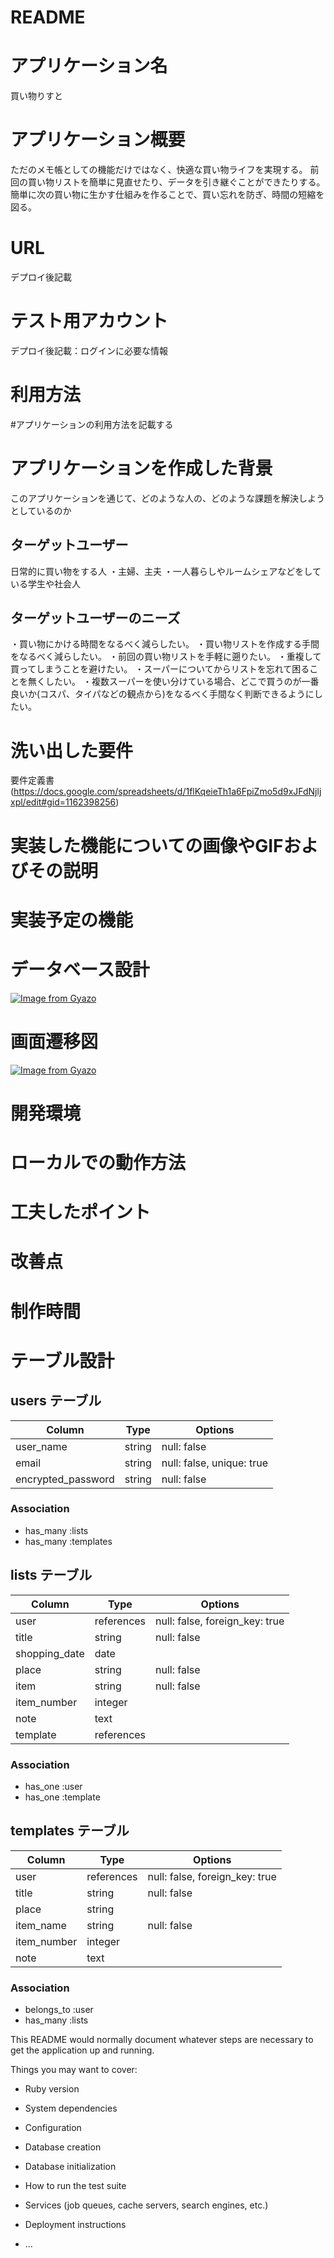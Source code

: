 # README

# アプリケーション名
買い物りすと

# アプリケーション概要
  ただのメモ帳としての機能だけではなく、快適な買い物ライフを実現する。
  前回の買い物リストを簡単に見直せたり、データを引き継ぐことができたりする。
  簡単に次の買い物に生かす仕組みを作ることで、買い忘れを防ぎ、時間の短縮を図る。

# URL
デプロイ後記載

# テスト用アカウント
デプロイ後記載：ログインに必要な情報

# 利用方法
#アプリケーションの利用方法を記載する

# アプリケーションを作成した背景
このアプリケーションを通じて、どのような人の、どのような課題を解決しようとしているのか
## ターゲットユーザー
  日常的に買い物をする人
   ・主婦、主夫
   ・一人暮らしやルームシェアなどをしている学生や社会人
   
## ターゲットユーザーのニーズ
   ・買い物にかける時間をなるべく減らしたい。
   ・買い物リストを作成する手間をなるべく減らしたい。
   ・前回の買い物リストを手軽に遡りたい。
   ・重複して買ってしまうことを避けたい。
   ・スーパーについてからリストを忘れて困ることを無くしたい。
   ・複数スーパーを使い分けている場合、どこで買うのが一番良いか(コスパ、タイパなどの観点から)をなるべく手間なく判断できるようにしたい。


# 洗い出した要件
要件定義書(https://docs.google.com/spreadsheets/d/1flKqeieTh1a6FpiZmo5d9xJFdNjljxpl/edit#gid=1162398256)

# 実装した機能についての画像やGIFおよびその説明

# 実装予定の機能

# データベース設計
[![Image from Gyazo](https://i.gyazo.com/0dc7cb70015abbb3a26b640a8b9d7718.png)](https://gyazo.com/0dc7cb70015abbb3a26b640a8b9d7718)

# 画面遷移図
[![Image from Gyazo](https://i.gyazo.com/998d16174405319d6771a279b6b5b07f.png)](https://gyazo.com/998d16174405319d6771a279b6b5b07f)

# 開発環境
# ローカルでの動作方法
# 工夫したポイント
# 改善点
# 制作時間

# テーブル設計

## users テーブル

| Column             | Type   | Options                   |
| -------------------| ------ | ------------------------- |
| user_name          | string | null: false               |
| email              | string | null: false, unique: true | 
| encrypted_password | string | null: false               |

### Association

- has_many :lists
- has_many :templates

## lists テーブル

| Column        | Type       | Options                        |
| ------------- | ---------- | ------------------------------ |
| user          | references | null: false, foreign_key: true |
| title         | string     | null: false                    |
| shopping_date | date       |                                |
| place         | string     | null: false                    |
| item          | string     | null: false                    |
| item_number   | integer    |                                |
| note          | text       |                                |
| template      | references |                                |

### Association

- has_one  :user
- has_one  :template

## templates テーブル

| Column        | Type       | Options                        |
| ------------- | ---------- | ------------------------------ |
| user          | references | null: false, foreign_key: true |
| title         | string     | null: false                    |
| place         | string     |                                |
| item_name     | string     | null: false                    |
| item_number   | integer    |                                |
| note          | text       |                                |

### Association

- belongs_to :user
- has_many   :lists



This README would normally document whatever steps are necessary to get the
application up and running.

Things you may want to cover:

* Ruby version

* System dependencies

* Configuration

* Database creation

* Database initialization

* How to run the test suite

* Services (job queues, cache servers, search engines, etc.)

* Deployment instructions

* ...
